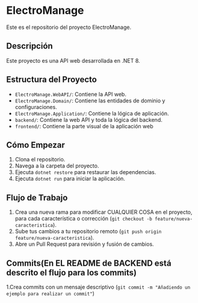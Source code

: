 # ElectroManage

Este es el repositorio del proyecto ElectroManage.

## Descripción

Este proyecto es una API web desarrollada en .NET 8.

## Estructura del Proyecto

- `ElectroManage.WebAPI/`: Contiene la API web.
- `ElectroManage.Domain/`: Contiene las entidades de dominio y configuraciones.
- `ElectroManage.Application/`: Contiene la lógica de aplicación. 
- `backend/`: Contiene la web API y toda la lógica del backend.
- `frontend/`: Contiene la parte visual de la aplicación web

## Cómo Empezar

1. Clona el repositorio.
2. Navega a la carpeta del proyecto.
3. Ejecuta `dotnet restore` para restaurar las dependencias.
4. Ejecuta `dotnet run` para iniciar la aplicación.

## Flujo de Trabajo

1. Crea una nueva rama para modificar CUALQUIER COSA en el proyecto, para cada característica o corrección (`git checkout -b feature/nueva-caracteristica`).
2. Sube tus cambios a tu repositorio remoto (`git push origin feature/nueva-caracteristica`).
3. Abre un Pull Request para revisión y fusión de cambios.

## Commits(En EL README de BACKEND está descrito el flujo para los commits)

1.Crea commits con un mensaje descriptivo (` git commit -m "Añadiendo un ejemplo para realizar un commit" `)
